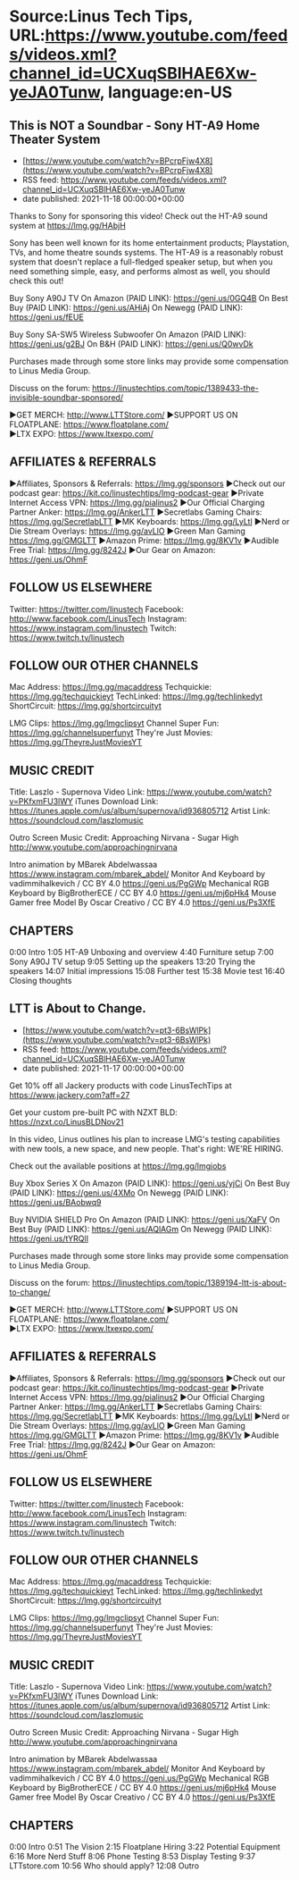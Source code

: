 # Source:Linus Tech Tips, URL:https://www.youtube.com/feeds/videos.xml?channel_id=UCXuqSBlHAE6Xw-yeJA0Tunw, language:en-US

## This is NOT a Soundbar - Sony HT-A9 Home Theater System
 - [https://www.youtube.com/watch?v=BPcrpFjw4X8](https://www.youtube.com/watch?v=BPcrpFjw4X8)
 - RSS feed: https://www.youtube.com/feeds/videos.xml?channel_id=UCXuqSBlHAE6Xw-yeJA0Tunw
 - date published: 2021-11-18 00:00:00+00:00

Thanks to Sony for sponsoring this video! Check out the HT-A9 sound system at https://lmg.gg/HAbjH

Sony has been well known for its home entertainment products; Playstation, TVs, and home theatre sounds systems. The HT-A9 is a reasonably robust system that doesn't replace a full-fledged speaker setup, but when you need something simple, easy, and performs almost as well, you should check this out!

Buy Sony A90J TV
On Amazon (PAID LINK): https://geni.us/0GQ4B
On Best Buy (PAID LINK): https://geni.us/AHiAj
On Newegg (PAID LINK): https://geni.us/fEUE

Buy Sony SA-SW5 Wireless Subwoofer
On Amazon (PAID LINK): https://geni.us/g2BJ
On B&H (PAID LINK): https://geni.us/Q0wvDk

Purchases made through some store links may provide some compensation to Linus Media Group.

Discuss on the forum: https://linustechtips.com/topic/1389433-the-invisible-soundbar-sponsored/

►GET MERCH: http://www.LTTStore.com/
►SUPPORT US ON FLOATPLANE: https://www.floatplane.com/  
►LTX EXPO: https://www.ltxexpo.com/   

AFFILIATES & REFERRALS
---------------------------------------------------
►Affiliates, Sponsors & Referrals: https://lmg.gg/sponsors
►Check out our podcast gear: https://kit.co/linustechtips/lmg-podcast-gear
►Private Internet Access VPN: https://lmg.gg/pialinus2
►Our Official Charging Partner Anker: https://lmg.gg/AnkerLTT
►Secretlabs Gaming Chairs: https://lmg.gg/SecretlabLTT
►MK Keyboards: https://lmg.gg/LyLtl
►Nerd or Die Stream Overlays: https://lmg.gg/avLlO
►Green Man Gaming https://lmg.gg/GMGLTT
►Amazon Prime: https://lmg.gg/8KV1v
►Audible Free Trial: https://lmg.gg/8242J
►Our Gear on Amazon: https://geni.us/OhmF

FOLLOW US ELSEWHERE
---------------------------------------------------  
Twitter: https://twitter.com/linustech
Facebook: http://www.facebook.com/LinusTech
Instagram: https://www.instagram.com/linustech
Twitch: https://www.twitch.tv/linustech

FOLLOW OUR OTHER CHANNELS
---------------------------------------------------  
Mac Address: https://lmg.gg/macaddress
Techquickie: https://lmg.gg/techquickieyt
TechLinked: https://lmg.gg/techlinkedyt
ShortCircuit: https://lmg.gg/shortcircuityt

LMG Clips: https://lmg.gg/lmgclipsyt
Channel Super Fun: https://lmg.gg/channelsuperfunyt
They're Just Movies: https://lmg.gg/TheyreJustMoviesYT

MUSIC CREDIT
---------------------------------------------------  
Title: Laszlo - Supernova
Video Link: https://www.youtube.com/watch?v=PKfxmFU3lWY
iTunes Download Link: https://itunes.apple.com/us/album/supernova/id936805712
Artist Link: https://soundcloud.com/laszlomusic

Outro Screen Music Credit: Approaching Nirvana - Sugar High http://www.youtube.com/approachingnirvana

Intro animation by MBarek Abdelwassaa https://www.instagram.com/mbarek_abdel/
Monitor And Keyboard by vadimmihalkevich / CC BY 4.0  https://geni.us/PgGWp
Mechanical RGB Keyboard by BigBrotherECE / CC BY 4.0 https://geni.us/mj6pHk4
Mouse Gamer free Model By Oscar Creativo / CC BY 4.0 https://geni.us/Ps3XfE

CHAPTERS
---------------------------------------------------  
0:00 Intro
1:05 HT-A9 Unboxing and overview
4:40 Furniture setup
7:00 Sony A90J TV setup
9:05 Setting up the speakers
13:20 Trying the speakers
14:07 Initial impressions
15:08 Further test
15:38 Movie test
16:40 Closing thoughts

## LTT is About to Change.
 - [https://www.youtube.com/watch?v=pt3-6BsWlPk](https://www.youtube.com/watch?v=pt3-6BsWlPk)
 - RSS feed: https://www.youtube.com/feeds/videos.xml?channel_id=UCXuqSBlHAE6Xw-yeJA0Tunw
 - date published: 2021-11-17 00:00:00+00:00

Get 10% off all Jackery products with code LinusTechTips at https://www.jackery.com?aff=27

Get your custom pre-built PC with NZXT BLD: https://nzxt.co/LinusBLDNov21

In this video, Linus outlines his plan to increase LMG's testing capabilities with new tools, a new space, and new people. That's right: WE'RE HIRING.

Check out the available positions at https://lmg.gg/lmgjobs

Buy Xbox Series X
On Amazon (PAID LINK): https://geni.us/yjCi
On Best Buy (PAID LINK): https://geni.us/4XMo
On Newegg (PAID LINK): https://geni.us/BAobwq9

Buy NVIDIA SHIELD Pro
On Amazon (PAID LINK): https://geni.us/XaFV
On Best Buy (PAID LINK): https://geni.us/AQlAGm
On Newegg (PAID LINK): https://geni.us/tYRQlI

Purchases made through some store links may provide some compensation to Linus Media Group.

Discuss on the forum: https://linustechtips.com/topic/1389194-ltt-is-about-to-change/

►GET MERCH: http://www.LTTStore.com/
►SUPPORT US ON FLOATPLANE: https://www.floatplane.com/  
►LTX EXPO: https://www.ltxexpo.com/   

AFFILIATES & REFERRALS
---------------------------------------------------
►Affiliates, Sponsors & Referrals: https://lmg.gg/sponsors
►Check out our podcast gear: https://kit.co/linustechtips/lmg-podcast-gear
►Private Internet Access VPN: https://lmg.gg/pialinus2
►Our Official Charging Partner Anker: https://lmg.gg/AnkerLTT
►Secretlabs Gaming Chairs: https://lmg.gg/SecretlabLTT
►MK Keyboards: https://lmg.gg/LyLtl
►Nerd or Die Stream Overlays: https://lmg.gg/avLlO
►Green Man Gaming https://lmg.gg/GMGLTT
►Amazon Prime: https://lmg.gg/8KV1v
►Audible Free Trial: https://lmg.gg/8242J
►Our Gear on Amazon: https://geni.us/OhmF

FOLLOW US ELSEWHERE
---------------------------------------------------  
Twitter: https://twitter.com/linustech
Facebook: http://www.facebook.com/LinusTech
Instagram: https://www.instagram.com/linustech
Twitch: https://www.twitch.tv/linustech

FOLLOW OUR OTHER CHANNELS
---------------------------------------------------  
Mac Address: https://lmg.gg/macaddress
Techquickie: https://lmg.gg/techquickieyt
TechLinked: https://lmg.gg/techlinkedyt
ShortCircuit: https://lmg.gg/shortcircuityt

LMG Clips: https://lmg.gg/lmgclipsyt
Channel Super Fun: https://lmg.gg/channelsuperfunyt
They're Just Movies: https://lmg.gg/TheyreJustMoviesYT

MUSIC CREDIT
---------------------------------------------------  
Title: Laszlo - Supernova
Video Link: https://www.youtube.com/watch?v=PKfxmFU3lWY
iTunes Download Link: https://itunes.apple.com/us/album/supernova/id936805712
Artist Link: https://soundcloud.com/laszlomusic

Outro Screen Music Credit: Approaching Nirvana - Sugar High http://www.youtube.com/approachingnirvana

Intro animation by MBarek Abdelwassaa https://www.instagram.com/mbarek_abdel/
Monitor And Keyboard by vadimmihalkevich / CC BY 4.0  https://geni.us/PgGWp
Mechanical RGB Keyboard by BigBrotherECE / CC BY 4.0 https://geni.us/mj6pHk4
Mouse Gamer free Model By Oscar Creativo / CC BY 4.0 https://geni.us/Ps3XfE

CHAPTERS
---------------------------------------------------  
0:00 Intro
0:51 The Vision
2:15  Floatplane Hiring
3:22 Potential Equipment
6:16 More Nerd Stuff
8:06 Phone Testing
8:53 Display Testing
9:37 LTTstore.com
10:56 Who should apply?
12:08 Outro

